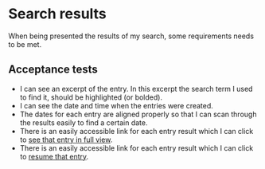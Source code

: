# Search results

When being presented the results of my search, some requirements needs to be met.

## Acceptance tests

- I can see an excerpt of the entry. In this excerpt the search term I used to find it, should be highlighted (or bolded).
- I can see the date and time when the entries were created.
- The dates for each entry are aligned properly so that I can scan through the results easily to find a certain date.
- There is an easily accessible link for each entry result which I can click to [see that entry in full view](view-entry.mdown).
- There is an easily accessible link for each entry result which I can click to [resume that entry](continue-entry.mdown).
